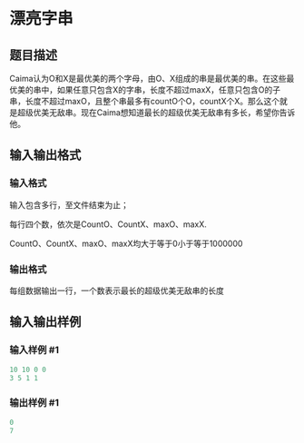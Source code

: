 # 漂亮字串

## 题目描述

Caima认为O和X是最优美的两个字母，由O、X组成的串是最优美的串。在这些最优美的串中，如果任意只包含X的字串，长度不超过maxX，任意只包含O的子串，长度不超过maxO，且整个串最多有countO个O，countX个X。那么这个就是超级优美无敌串。现在Caima想知道最长的超级优美无敌串有多长，希望你告诉他。

## 输入输出格式

### 输入格式

输入包含多行，至文件结束为止；

每行四个数，依次是CountO、CountX、maxO、maxX.

CountO、CountX、maxO、maxX均大于等于0小于等于1000000

### 输出格式

每组数据输出一行，一个数表示最长的超级优美无敌串的长度

## 输入输出样例

### 输入样例 #1

```cpp
10 10 0 0
3 5 1 1
```


### 输出样例 #1

```cpp
0
7
```


